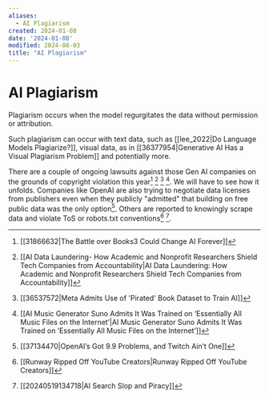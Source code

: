 ```yaml
---
aliases:
  - AI Plagiarism
created: 2024-01-08
date: '2024-01-08'
modified: 2024-08-03
title: "AI Plagiarism"
---
```


# AI Plagiarism

Plagiarism occurs when the model regurgitates the data without permission or attribution.

Such plagiarism can occur with text data, such as [[lee_2022|Do Language Models Plagiarize?]], visual data, as in [[36377954|Generative AI Has a Visual Plagiarism Problem]] and potentially more.

There are a couple of ongoing lawsuits against those Gen AI companies on the grounds of copyright violation this year[^1] [^2] [^3] [^4]. We will have to see how it unfolds. Companies like OpenAI are also trying to negotiate data licenses from publishers even when they publicly "admitted" that building on free public data was the only option[^5]. Others are reported to knowingly scrape data and violate ToS or robots.txt conventions[^6] [^7].

[^1]: [[31866632|The Battle over Books3 Could Change AI Forever]]
[^2]: [[AI Data Laundering- How Academic and Nonprofit Researchers Shield Tech Companies from Accountability|AI Data Laundering: How Academic and Nonprofit Researchers Shield Tech Companies from Accountability]]
[^3]: [[36537572|Meta Admits Use of 'Pirated' Book Dataset to Train AI]]
[^4]: [[AI Music Generator Suno Admits It Was Trained on ‘Essentially All Music Files on the Internet’|AI Music Generator Suno Admits It Was Trained on ‘Essentially All Music Files on the Internet’]]
[^5]: [[37134470|OpenAI’s Got 9.9 Problems, and Twitch Ain’t One]]
[^6]: [[Runway Ripped Off YouTube Creators|Runway Ripped Off YouTube Creators]]
[^7]: [[20240519134718|AI Search Slop and Piracy]]